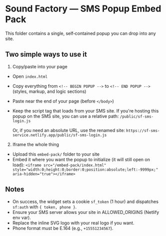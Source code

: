 # Sound Factory — SMS Popup Embed Pack

This folder contains a single, self‑contained popup you can drop into any site.

## Two simple ways to use it

1) Copy/paste into your page
- Open `index.html`
- Copy everything from `<!-- BEGIN POPUP -->` to `<!-- END POPUP -->` (styles, markup, and logic sections)
- Paste near the end of your page (before `</body>`)
- Keep the script tag that loads from your SMS site. If you're hosting this popup on the SMS site, you can use a relative path:
  `/public/sf-sms-login.js`
  
  Or, if you need an absolute URL, use the renamed site:
  `https://sf-sms-service.netlify.app/public/sf-sms-login.js`

2) Iframe the whole thing
- Upload this `embed-pack/` folder to your site
- Embed it where you want the popup to initialize (it will still open on load):
  `<iframe src="/embed-pack/index.html" style="width:0;height:0;border:0;position:absolute;left:-9999px;" aria-hidden="true"></iframe>`

## Notes
- On success, the widget sets a cookie `sf_token` (1 hour) and dispatches `sf:auth` with `{ token, phone }`.
- Ensure your SMS server allows your site in ALLOWED_ORIGINS (Netlify env var).
- Replace the inline SVG logo with your real logo if you want.
- Phone format must be E.164 (e.g., `+15551234567`).
